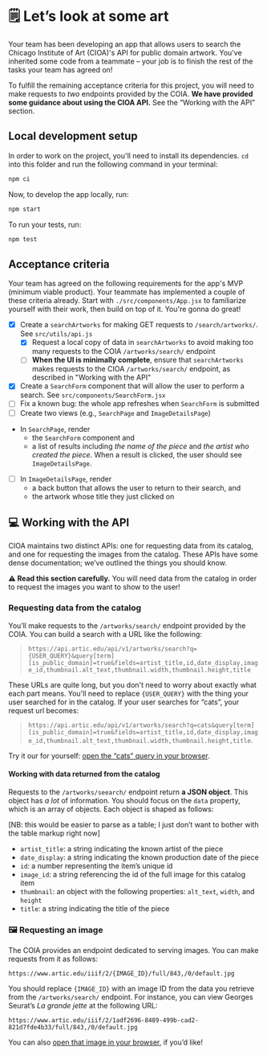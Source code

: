 # 🗒️ Let’s look at some art

Your team has been developing an app that allows users to search the Chicago Institute of Art (CIOA)'s API for public domain artwork. You've inherited some code from a teammate – your job is to finish the rest of the tasks your team has agreed on!

To fulfill the remaining acceptance criteria for this project, you will need to make requests to _two_ endpoints provided by the COIA. **We have provided some guidance about using the CIOA API.** See the “Working with the API” section.

## Local development setup

In order to work on the project, you'll need to install its dependencies. `cd` into this folder and run the following command in your terminal:

```bash
npm ci
```

Now, to develop the app locally, run:

```bash
npm start
```

To run your tests, run:

```bash
npm test
```

## Acceptance criteria

Your team has agreed on the following requirements for the app's MVP (minimum viable product). Your teammate has implemented a couple of these criteria already. Start with `./src/components/App.jsx` to familiarize yourself with their work, then build on top of it. You're gonna do great!

- [x] Create a `searchArtworks` for making GET requests to `/search/artworks/`. See `src/utils/api.js`
  - [x] Request a local copy of data in `searchArtworks` to avoid making too many requests to the COIA `/artworks/search/` endpoint
  - [ ] **When the UI is minimally complete**, ensure that `searchArtworks` makes requests to the CIOA `/artworks/search/` endpoint, as described in "Working with the API"
- [x] Create a `SearchForm` component that will allow the user to perform a search. See `src/components/SearchForm.jsx`
- [ ] Fix a known bug: the whole app refreshes when `SearchForm` is submitted
- [ ] Create two views (e.g., `SearchPage` and `ImageDetailsPage`)
- In `SearchPage`, render
  - the `SearchForm` component and
  - a list of results including _the name of the piece_ and _the artist who created the piece_. When a result is clicked, the user should see `ImageDetailsPage`.
- [ ] In `ImageDetailsPage`, render
  - a back button that allows the user to return to their search, and
  - the artwork whose title they just clicked on

## 💻 Working with the API

CIOA maintains two distinct APIs: one for requesting data from its catalog, and one for requesting the images from the catalog. These APIs have some dense documentation; we’ve outlined the things you should know.

**⚠️ Read this section carefully.** You will need data from the catalog in order to request the images you want to show to the user!

### Requesting data from the catalog

You’ll make requests to the `/artworks/search/` endpoint provided by the COIA. You can build a search with a URL like the following:

> `https://api.artic.edu/api/v1/artworks/search?q={USER_QUERY}&query[term][is_public_domain]=true&fields=artist_title,id,date_display,image_id,thumbnail.alt_text,thumbnail.width,thumbnail.height,title`

These URLs are quite long, but you don't need to worry about exactly what each part means. You'll need to replace `{USER_QUERY}` with the thing your user searched for in the catalog. If your user searches for “cats”, your request url becomes:

> `https://api.artic.edu/api/v1/artworks/search?q=cats&query[term][is_public_domain]=true&fields=artist_title,id,date_display,image_id,thumbnail.alt_text,thumbnail.width,thumbnail.height,title`.

Try it our for yourself: [open the “cats” query in your browser](https://api.artic.edu/api/v1/artworks/search?q=cats&query[term][is_public_domain]=true&fields=artist_title,id,date_display,image_id,thumbnail.alt_text,thumbnail.width,thumbnail.height,title).

#### Working with data returned from the catalog

Requests to the `/artworks/seearch/` endpoint return **a JSON object**. This object has _a lot_ of information. You should focus on the `data` property, which is an array of objects. Each object is shaped as follows:

[NB: this would be easier to parse as a table; I just don’t want to bother with the table markup right now]

- `artist_title`: a string indicating the known artist of the piece
- `date_display`: a string indicating the known production date of the piece
- `id`: a number representing the item’s unique id
- `image_id`: a string referencing the id of the full image for this catalog item
- `thumbnail`: an object with the following properties: `alt_text`, `width`, and `height`
- `title`: a string indicating the title of the piece

### 🖼️ Requesting an image

The COIA provides an endpoint dedicated to serving images. You can make requests from it as follows:

```
https://www.artic.edu/iiif/2/{IMAGE_ID}/full/843,/0/default.jpg
```

You should replace `{IMAGE_ID}` with an image ID from the data you retrieve from the `/artworks/search/` endpoint. For instance, you can view Georges Seurat’s _La grande jette_ at the following URL:

```
https://www.artic.edu/iiif/2/1adf2696-8489-499b-cad2-821d7fde4b33/full/843,/0/default.jpg
```

You can also [open that image in your browser](https://www.artic.edu/iiif/2/1adf2696-8489-499b-cad2-821d7fde4b33/full/843,/0/default.jpg), if you’d like!
